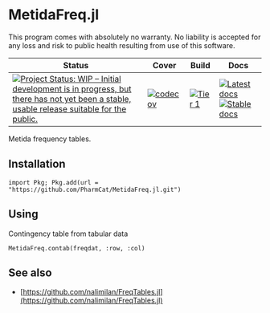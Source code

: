 # MetidaFreq.jl

This program comes with absolutely no warranty. No liability is accepted for any loss and risk to public health resulting from use of this software.

| Status | Cover | Build | Docs |
|--------|-------|-------|------|
|[![Project Status: WIP – Initial development is in progress, but there has not yet been a stable, usable release suitable for the public.](https://www.repostatus.org/badges/latest/wip.svg)](https://www.repostatus.org/#wip)|[![codecov](https://codecov.io/gh/PharmCat/MetidaFreq.jl/branch/main/graph/badge.svg?token=5Y2OJ9SJIE)](https://codecov.io/gh/PharmCat/MetidaFreq.jl)|[![Tier 1](https://github.com/PharmCat/MetidaFreq.jl/actions/workflows/Tier1.yml/badge.svg?branch=main)](https://github.com/PharmCat/MetidaFreq.jl/actions/workflows/Tier1.yml)|[![Latest docs](https://img.shields.io/badge/docs-latest-blue.svg)](https://pharmcat.github.io/MetidaFreq.jl/dev/) [![Stable docs](https://img.shields.io/badge/docs-stable-blue.svg)](https://pharmcat.github.io/MetidaFreq.jl/stable/)|

Metida frequency tables.


## Installation

```
import Pkg; Pkg.add(url = "https://github.com/PharmCat/MetidaFreq.jl.git")
```

## Using

Contingency table from tabular data

```
MetidaFreq.contab(freqdat, :row, :col)
```

## See also

* [https://github.com/nalimilan/FreqTables.jl](https://github.com/nalimilan/FreqTables.jl)
